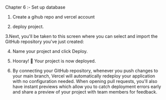 Chapter 6 :- Set up database

1. Create a gihub repo and vercel account 

2. deploy project.

3.Next, you'll be taken to this screen where you can select and import the GitHub repository you've just created:

4. Name your project and click Deploy.

5. Hooray! 🎉 Your project is now deployed.

6. By connecting your GitHub repository, whenever you push changes to your main branch, Vercel will automatically redeploy your application with no configuration needed. When opening pull requests, you'll also have instant previews which allow you to catch deployment errors early and share a preview of your project with team members for feedback.

